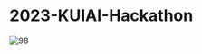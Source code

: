 # 2023-KUIAI-Hackathon

![98](https://user-images.githubusercontent.com/77988367/230770474-6570ee0a-cec6-4323-8f34-9ba04271139b.jpg)
